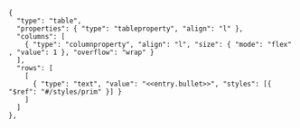     {
      "type": "table",
      "properties": { "type": "tableproperty", "align": "l" },
      "columns": [
        { "type": "columnproperty", "align": "l", "size": { "mode": "flex" , "value": 1 }, "overflow": "wrap" }
      ],
      "rows": [
        [
          { "type": "text", "value": "<<entry.bullet>>", "styles": [{ "$ref": "#/styles/prim" }] }
        ]
      ]
    },


